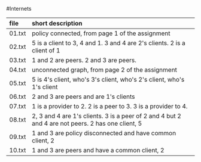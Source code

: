 #Internets

file | short description  
:---------- | :----------  
01.txt | policy connected, from page 1 of the assignment 
02.txt | 5 is a client to 3, 4 and 1. 3 and 4 are 2's clients. 2 is a client of 1
03.txt | 1 and 2 are peers. 2 and 3 are peers.
04.txt | unconnected graph, from page 2 of the assignment  
05.txt | 5 is 4's client, who's 3's client, who's 2's client, who's 1's client
06.txt | 2 and 3 are peers and are 1's clients
07.txt | 1 is a provider to 2. 2 is a peer to 3. 3 is a provider to 4.
08.txt | 2, 3 and 4 are 1's clients. 3 is a peer of 2 and 4 but 2 and 4 are not peers. 2 has one client, 5
09.txt | 1 and 3 are policy disconnected and have common client, 2
10.txt | 1 and 3 are peers and have a common client, 2
